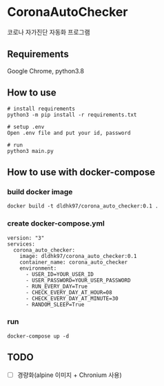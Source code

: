 # CoronaAutoChecker
코로나 자가진단 자동화 프로그램

## Requirements
Google Chrome, python3.8

## How to use
```
# install requirements
python3 -m pip install -r requirements.txt

# setup .env
Open .env file and put your id, password

# run
python3 main.py
```

## How to use with docker-compose

### build docker image
```
docker build -t dldhk97/corona_auto_checker:0.1 .
```

### create docker-compose.yml
```
version: "3"
services:
  corona_auto_checker:
    image: dldhk97/corona_auto_checker:0.1
    container_name: corona_auto_checker
    environment:
      - USER_ID=YOUR_USER_ID
      - USER_PASSWORD=YOUR_USER_PASSWORD
      - RUN_EVERY_DAY=True
      - CHECK_EVERY_DAY_AT_HOUR=08
      - CHECK_EVERY_DAY_AT_MINUTE=30
      - RANDOM_SLEEP=True
```

### run
```
docker-compose up -d
```

## TODO
- [ ] 경량화(alpine 이미지 + Chronium 사용)
